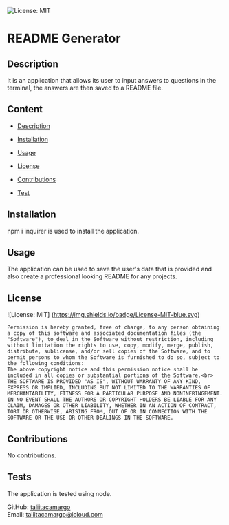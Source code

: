 
  ![License: MIT](https://img.shields.io/badge/License-MIT-blue.svg)

  # README Generator


  ## Description 
  It is an application that allows its user to input answers to questions in the terminal, the answers are then saved to a README file.


  ## Content
  - [Description](#description)
  
  - [Installation](#installation)
 
  - [Usage](#usage)
  
  - [License](#license)
 
  - [Contributions](#contributions)

  - [Test](#tests)

  ## Installation
  npm i inquirer is used to install the application.
  
  ## Usage 
  The application can be used to save the user's data that is provided and also create a professional looking README for any projects.

  ## License
  ![License: MIT] (https://img.shields.io/badge/License-MIT-blue.svg)
  <br>
  
    Permission is hereby granted, free of charge, to any person obtaining a copy of this software and associated documentation files (the "Software"), to deal in the Software without restriction, including without limitation the rights to use, copy, modify, merge, publish, distribute, sublicense, and/or sell copies of the Software, and to permit persons to whom the Software is furnished to do so, subject to the following conditions:
    The above copyright notice and this permission notice shall be included in all copies or substantial portions of the Software.<br>
    THE SOFTWARE IS PROVIDED "AS IS", WITHOUT WARRANTY OF ANY KIND, EXPRESS OR IMPLIED, INCLUDING BUT NOT LIMITED TO THE WARRANTIES OF MERCHANTABILITY, FITNESS FOR A PARTICULAR PURPOSE AND NONINFRINGEMENT. IN NO EVENT SHALL THE AUTHORS OR COPYRIGHT HOLDERS BE LIABLE FOR ANY CLAIM, DAMAGES OR OTHER LIABILITY, WHETHER IN AN ACTION OF CONTRACT, TORT OR OTHERWISE, ARISING FROM, OUT OF OR IN CONNECTION WITH THE SOFTWARE OR THE USE OR OTHER DEALINGS IN THE SOFTWARE. 

  ## Contributions
  No contributions.

  ## Tests
  The application is tested using node.


  GitHub: [taliitacamargo](https://github.com/taliitacamargo)
  <br>
  Email: taliitacamargo@icloud.com
  